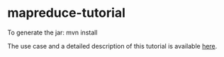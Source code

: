 mapreduce-tutorial
==================
To generate the jar:
mvn install

The use case and a detailed description of this tutorial is available
[here](http://blog.cloudera.com/blog/2012/12/how-to-run-a-mapreduce-job-in-cdh4/ "How-To: Run a MapReduce Job in CDH4").
